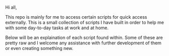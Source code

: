 Hi all,

This repo is mainly for me to access certain scripts for quick access externally.
This is a small collection of scripts I have built in order to help me with some day-to-day tasks at work and at home.

Below will be an explaination of each script found within. Some of these are pretty raw and I welcome any assistance with further development of them or even creating something new.
